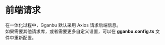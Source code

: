 # 前端请求

在一体化过程中，Gganbu 默认采用 Axios 请求后端信息。  
如果需要其他请求库，或者需要更多自定义设置，可以在 **gganbu.config.ts** 文件中重新配置。
